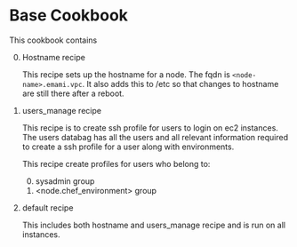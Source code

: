 # Base Cookbook

This cookbook contains

0. Hostname recipe

	This recipe sets up the hostname for a node. The fqdn is `<node-name>.emami.vpc`. It also adds this to /etc so that changes to hostname are still there after a reboot.

0. users_manage recipe

	This recipe is to create ssh profile for users to login on ec2 instances. The users databag has all the users and all relevant information required to create a ssh profile for a user along with environments.

	This recipe create profiles for users who belong to:
	
	0. sysadmin group
	0. <node.chef_environment> group

0. default recipe

	This includes both hostname and users_manage recipe and is run on all instances.
